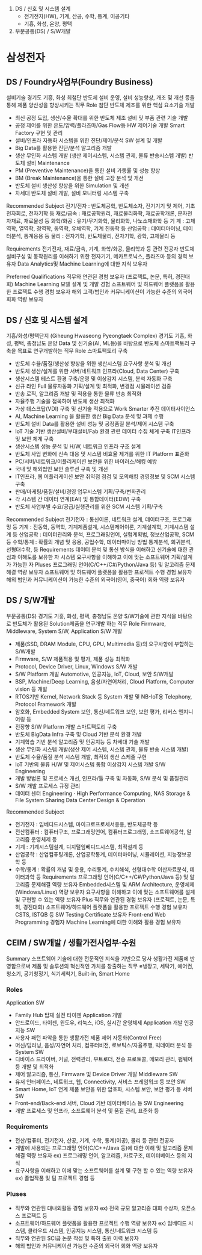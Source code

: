 #

##

1. DS / 신호 및 시스템 설계
    * 전기전자(HW), 기계, 산공, 수학, 통계, 이공기타
    * 기흥, 화성, 온양, 평택
2.  부문공통(DS) / S/W개발



# 삼성전자

## DS / Foundry사업부(Foundry Business)
 
설비기술
경기도 기흥, 화성
최첨단 반도체 설비 운영, 설비 성능향상, 개조 및 개선 등을 통해 제품 양산성을 향상시키는
직무
Role
첨단 반도체 제조를 위한 핵심 요소기술 개발
- 최신 공정 도입, 생산/수율 확대를 위한 반도체 제조 설비 및 부품 관련 기술 개발
- 공정 제어를 위한 온도/압력/플라즈마/Gas Flow등 HW 제어기술 개발
Smart Factory 구현 및 관리
- 설비/인프라 자동화 시스템을 위한 진단/제어/분석 SW 설계 및 개발
- Big Data를 활용한 진단/분석 알고리즘 개발
- 생산 무인화 시스템 개발 (생산 제어시스템, 시스템 관제, 물류 반송시스템 개발)
반도체 설비 Maintenance
- PM (Preventive Maintenance)을 통한 설비 가동률 및 성능 향상
- BM (Break Maintenance)을 통한 설비 고장 분석 및 개선
- 반도체 설비 생산성 향상을 위한 Simulation 및 개선
- 차세대 반도체 설비 개발, 설비 모니터링 시스템 구축

Recommended Subject
전기/전자 : 반도체공학, 반도체소자, 전기기기 및 제어, 기초전자회로, 전자기학 등
재료/금속 : 재료공학원리, 재료물리화학, 재료공학개론, 분자전자재료, 재료물성 등
화학/화공 : 유기/무기화학, 물리화학, 나노소재화학 등
기 계 : 고체역학, 열역학, 정역학, 동역학, 유체역학, 기계 진동학 등
산업공학 : 데이터마이닝, 데이터분석, 통계응용 등
물리 : 전자기학, 반도체물리, 전자기학, 광학, 고체물리 등

Requirements
전기전자, 재료/금속, 기계, 화학/화공, 물리학과 등 관련 전공자
반도체 설비구성 및 동작원리를 이해하기 위한 전자기기, 메카트로닉스, 플라즈마 등의
경력 보유자
Data Analytics및 Machine Learning에 대한 지식 보유자

Preferred Qualifications
직무와 연관된 경험 보유자 (프로젝트, 논문, 특허, 경진대회)
Machine Learning 모델 설계 및 개발 경험
소프트웨어 및 하드웨어 플랫폼을 활용한 프로젝트 수행 경험 보유자
해외 고객/법인과 커뮤니케이션이 가능한 수준의 외국어 회화 역량 보유자



## DS / 신호 및 시스템 설계

기흥/화성/평택단지 (Giheung Hwaseong Pyeongtaek Complex)
경기도 기흥, 화성, 평택, 충청남도 온양
Data 및 신기술(AI, ML등)을 바탕으로 반도체 스마트팩토리 구축을 목표로 연구개발하는 직무
Role
스마트팩토리 구축
- 반도체 수율/품질/생산성 향상을 위한 생산시스템 요구사항 분석 및 개선
- 반도체 생산/설계를 위한 서버/네트워크 인프라(Cloud, Data Center) 구축
- 생산시스템 테스트 환경 구축/운영 및 이상감지 시스템, 분석 자동화 구축
- 신규 라인 Full 물류자동화 기획/설계 및 최적화, 변경점 시뮬레이션 검증
- 반송 로직, 알고리즘 개발 및 적용을 통한 물류 반송 최적화
- 자율주행 기술을 접목하여 반도체 생산 최적화
- 가상 데스크탑(VDI) 구축 및 신기술 적용으로 Work Smarter 추진
데이터사이언스
- AI, Machine Learning 을 활용한 생산 Big Data 분석 및 과제 수행
- 반도체 설비 Data를 활용한 설비 성능 및 공정품질 분석/제어 시스템 구축
- IoT 기술 기반 생산설비/부대설비/Fab 환경 관련 데이터 수집 체계 구축
IT인프라 및 보안 체계 구축
- 생산시스템 성능 분석 및 H/W, 네트워크 인프라 구조 설계
- 반도체 사업 변화에 신속 대응 및 시스템 비효율 제거를 위한 IT Platform 표준화
- PC/서버/네트워크/어플리케이션 보안을 위한 바이러스/해킹 예방
- 국내 및 해외법인 보안 솔루션 구축 및 개선
- IT인프라, 웹 어플리케이션 보안 취약점 점검 및 모의해킹
경영정보 및 SCM 시스템 구축
- 판매/마케팅/품질/설비/경영 업무시스템 기획/구축/변화관리
- 각 시스템 간 데이터 연계(EAI) 및 통합데이터(EDW) 구축
- 반도체 사업부별 수요/공급/실행관리를 위한 SCM 시스템 기획/구축

Recommended Subject
전기전자 : 통신이론, 네트워크 설계, 데이터구조, 프로그래밍 등
기계 : 진동학, 동역학, 기계제품설계, 시스템제어이론, 기계설계학, 기계시스템 설계 등
산업공학 : 데이터관리와 분석, 프로그래밍언어, 실험계획법, 정보산업공학, SCM 등
수학/통계 : 확률의 개념 및 응용, 공업수학, 데이터마이닝 방법
통계분석, 회귀분석, 선형대수학, 등
Requirements
데이터 분석 및 통신 방식을 이해하고 신기술에 대한 관심과 이해도를 보유한 자
시스템 요구사항을 이해하고 이에 맞는 소프트웨어 기획/설계가 가능한 자
Pluses
프로그래밍 언어(C/C++/C#/Python/Java 등) 및 알고리즘 문제 해결 역량 보유자
소프트웨어 및 하드웨어 플랫폼을 활용한 프로젝트 수행 경험 보유자
해외 법인과 커뮤니케이션이 가능한 수준의 외국어(영어, 중국어) 회화 역량 보유자

## DS / S/W개발

부문공통(DS)
경기도 기흥, 화성, 평택, 충청남도 온양
S/W기술에 관한 지식을 바탕으로 반도체가 활용된 Solution제품을 연구개발 하는 직무
Role
Firmware, Middleware, System S/W, Application S/W 개발
- 제품(SSD, DRAM Module, CPU, GPU, Multimedia 등)의 요구사항에 부합하는 S/W개발
- Firmware, S/W 제품적용 및 평가, 제품 성능 최적화
- Protocol, Device Driver, Linux, Windows S/W 개발
- S/W Platform 개발
Automotive, 인공지능, IoT, Cloud, 보안 S/W개발
- BSP, Machine/Deep Learning, 음성/자연어처리, Cloud Platform, Computer vision 등 개발
- RTOS기반 Kernel, Network Stack 등 System 개발 및 NB-IoT용 Telephony, Protocol
Framework 개발
- 암호화, Embedded System 보안, 통신/네트워크 보안, 보안 평가, 리버스 엔지니어링 등
- 전장향 S/W Platform 개발
스마트팩토리 구축
- 반도체 BigData Infra 구축 및 Cloud 기반 분석 환경 개발
- 기계학습 기반 분석 알고리즘 및 인공지능 등 차세대 기술 개발
- 생산 무인화 시스템 개발(생산 제어 시스템, 시스템 관제, 물류 반송 시스템 개발)
- 반도체 수율/품질 분석 시스템 개발, 최적의 생산 스케줄 구현
- IoT 기반의 물류 H/W 및 제어시스템 통합 이상감지 시스템 개발
S/W Engineering
- 개발 방법론 및 프로세스 개선, 인프라/툴 구축 및 자동화, S/W 분석 및 품질관리
- S/W 개발 프로세스 규정 관리
- 데이터 센터 Engineering
· High Performance Computing, NAS Storage & File System Sharing
Data Center Design & Operation

Recommended Subject
- 전기전자 : 임베디드시스템, 마이크로프로세서응용, 반도체공학 등
- 전산컴퓨터 : 컴퓨터구조, 프로그래밍언어, 컴퓨터프로그래밍, 소프트웨어공학, 알고리즘
운영체제 등
- 기계 : 기계시스템설계, 디지털임베디드시스템, 최적설계 등
- 산업공학 : 산업컴퓨팅개론, 산업공학통계, 데이터마이닝, 시뮬레이션, 지능정보공학 등
- 수학/통계 : 확률의 개념 및 응용, 수리통계, 수치해석, 선형대수학
이산자료분석, 데이터과학 등
Requirements
프로그래밍 언어(C/C++/C#/Python/Java 등) 및 알고리즘 문제해결 역량 보유자
Embedded시스템 및 ARM Architecture, 운영체제(Windows/Linux) 역량 보유자 요구사항을 이해하고 이에 맞는 소프트웨어를 설계 및 구현할 수 있는 역량 보유자
Plus
직무와 연관된 경험 보유자 (프로젝트, 논문, 특허, 경진대회)
소프트웨어/하드웨어 플랫폼을 활용한 프로젝트 수행 경험 보유자
CSTS, ISTQB 등 SW Testing Certificate 보유자
Front-end Web Programming 경험자
Machine Learning에 대한 이해와 활용 경험 보유자


## CEIM / SW개발 / 생활가전사업부·수원

Summary
소프트웨어 기술에 대한 전문적인 지식을 기반으로 당사 생활가전 제품에 반영함으로써
제품 및 솔루션의 혁신적인 가치를 창출하는 직무
※냉장고, 세탁기, 에어컨, 청소기, 공기청정기, 식기세척기, Built-in, Smart Home

### Roles

Application SW
- Family Hub 탑재 실전 타이젠 Application 개발
- 안드로이드, 타이젠, 윈도우, 리눅스, iOS, 실시간 운영체제 Application 개발
인공지능 SW
- 사용자 패턴 파악을 통한 생활가전 제품 제어 자동화(Control Free)
- 머신/딥러닝, 음성/자연어 처리, 컴퓨터비전, 로보틱스/자율주행, 빅데이터 분석 등
System SW
- 디바이스 드라이버, 커널, 전력관리, 부트로더, 전송 프로토콜, 메모리 관리, 펌웨어 등 개발 및 최적화
- 제어 알고리즘, 통신, Firmware 및 Device Driver 개발
Middleware SW
- 유저 인터페이스, 네트워크, 웹, Connectivity, 서비스 프레임워크 등
보안 SW
- Smart Home, IoT 연계 제품 보안을 위한 암호화, 시스템 보안, 보안 평가 등
서버 SW
- Front-end/Back-end 서버, Cloud 기반 데이터베이스 등
SW Engineering
- 개발 프로세스 및 인프라, 소프트웨어 분석 및 품질 관리, 표준화 등

### Requirements
* 전산/컴퓨터, 전기전자, 산공, 기계, 수학, 통계(이공), 물리 등 관련 전공자
* 개발에 사용되는 프로그래밍 언어(C/C++/Java 등)에 대한 이해 및 알고리즘 문제 해결 역량 보유자
    ex) 프로그래밍 언어, 알고리즘, 자료구조, 데이터베이스 등의 지식
* 요구사항을 이해하고 이에 맞는 소프트웨어를 설계 및 구현 할 수 있는 역량 보유자
    ex) 졸업작품 및 팀 프로젝트 경험 등

### Pluses

* 직무와 연관된 대내외활동 경험 보유자
    ex) 전국 규모 알고리즘 대회 수상자, 오픈소스 프로젝트 등
* 소프트웨어/하드웨어 플랫폼을 활용한 프로젝트 수행 역량 보유자
    ex) 임베디드 시스템, 클라우드 시스템, 인공지능 시스템, 통신/네트워크 시스템 등
* 직무와 연관된 SCI급 논문 작성 및 특허 출원 이력 보유자
* 해외 법인과 커뮤니케이션 가능한 수준의 외국어 회화 역량 보유자



